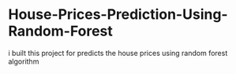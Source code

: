 # House-Prices-Prediction-Using-Random-Forest
i built this project for predicts the house prices using random forest algorithm
